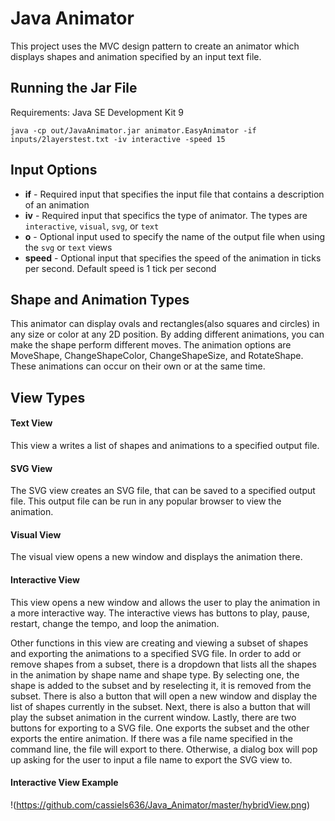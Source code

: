 # Java Animator

This project uses the MVC design pattern to create an animator which displays shapes and animation specified by an input text file.

## Running the Jar File

Requirements: Java SE Development Kit 9

```
java -cp out/JavaAnimator.jar animator.EasyAnimator -if inputs/2layerstest.txt -iv interactive -speed 15
```

## Input Options

* **if** - Required input that specifies the input file that contains a description of an animation
* **iv** - Required input that specifics the type of animator. The types are `interactive`, `visual`, `svg`, or `text`
* **o** - Optional input used to specify the name of the output file when using the `svg` or `text` views
* **speed** - Optional input that specifies the speed of the animation in ticks per second. Default speed is 1 tick per second

## Shape and Animation Types

This animator can display ovals and rectangles(also squares and circles) in any size or color at any 2D position. By adding different animations, you can make the shape perform different moves. The animation options are MoveShape, ChangeShapeColor, ChangeShapeSize, and RotateShape. These animations can occur on their own or at the same time.

## View Types

#### Text View

This view a writes a list of shapes and animations to a specified output file.

#### SVG View

The SVG view creates an SVG file, that can be saved to a specified output file. This output file can be run in any popular browser to view the animation.

#### Visual View

The visual view opens a new window and displays the animation there. 

#### Interactive View

This view opens a new window and allows the user to play the animation in a more interactive way. The interactive views has buttons to play, pause, restart, change the tempo, and loop the animation. 

Other functions in this view are creating and viewing a subset of shapes and exporting the animations to a specified SVG file. In order to add or remove shapes from a subset, there is a dropdown that lists all the shapes in the animation by shape name and shape type. By selecting one, the shape is added to the subset and by reselecting it, it is removed from the subset. There is also a button that will open a new window and display the list of shapes currently in the subset. Next, there is also a button that will play the subset animation in the current window. Lastly, there are two buttons for exporting to a SVG file. One exports the subset and the other exports the entire animation. If there was a file name specified in the command line, the file will export to there. Otherwise, a dialog box will pop up asking for the user to input a file name to export the SVG view to.

#### Interactive View Example
!(https://github.com/cassiels636/Java_Animator/master/hybridView.png)
